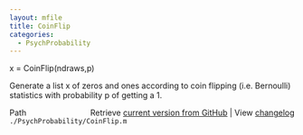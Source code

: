 ```yaml
---
layout: mfile
title: CoinFlip
categories:
  - PsychProbability
---
```


x = CoinFlip\(ndraws,p\)

Generate a list x of zeros and ones according to coin flipping \(i.e.
Bernoulli\) statistics with probability p of getting a 1.


<div class="code_header" style="text-align:right;">
  <span style="float:left;">Path&nbsp;&nbsp;</span> <span class="counter">Retrieve <a href=
  "https://raw.github.com/Psychtoolbox-3/Psychtoolbox-3/beta/./PsychProbability/CoinFlip.m">current version from GitHub</a> | View <a href=
  "https://github.com/Psychtoolbox-3/Psychtoolbox-3/commits/beta/./PsychProbability/CoinFlip.m">changelog</a></span>
</div>
<div class="code">
  <code>./PsychProbability/CoinFlip.m</code>
</div>
